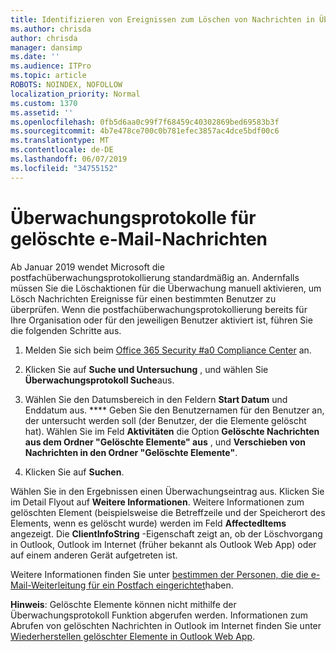 ```yaml
---
title: Identifizieren von Ereignissen zum Löschen von Nachrichten in Überwachungsprotokollen
ms.author: chrisda
author: chrisda
manager: dansimp
ms.date: ''
ms.audience: ITPro
ms.topic: article
ROBOTS: NOINDEX, NOFOLLOW
localization_priority: Normal
ms.custom: 1370
ms.assetid: ''
ms.openlocfilehash: 0fb5d6aa0c99f7f68459c40302869bed69583b3f
ms.sourcegitcommit: 4b7e478ce700c0b781efec3857ac4dce5bdf00c6
ms.translationtype: MT
ms.contentlocale: de-DE
ms.lasthandoff: 06/07/2019
ms.locfileid: "34755152"
---
```

# <a name="audit-logs-for-deleted-email-messages"></a>Überwachungsprotokolle für gelöschte e-Mail-Nachrichten

Ab Januar 2019 wendet Microsoft die postfachüberwachungsprotokollierung standardmäßig an. Andernfalls müssen Sie die Löschaktionen für die Überwachung manuell aktivieren, um Lösch Nachrichten Ereignisse für einen bestimmten Benutzer zu überprüfen. Wenn die postfachüberwachungsprotokollierung bereits für Ihre Organisation oder für den jeweiligen Benutzer aktiviert ist, führen Sie die folgenden Schritte aus.

1. Melden Sie sich beim [Office 365 Security #a0 Compliance Center](https://protection.office.com/) an.

2. Klicken Sie auf **Suche und Untersuchung** , und wählen Sie **Überwachungsprotokoll Suche**aus.

3. Wählen Sie den Datumsbereich in den Feldern **Start Datum** und Enddatum aus. **** Geben Sie den Benutzernamen für den Benutzer an, der untersucht werden soll (der Benutzer, der die Elemente gelöscht hat). Wählen Sie im Feld **Aktivitäten** die Option **Gelöschte Nachrichten aus dem Ordner "Gelöschte Elemente" aus** , und **Verschieben von Nachrichten in den Ordner "Gelöschte Elemente"**.

4. Klicken Sie auf **Suchen**.

Wählen Sie in den Ergebnissen einen Überwachungseintrag aus. Klicken Sie im Detail Flyout auf **Weitere Informationen**. Weitere Informationen zum gelöschten Element (beispielsweise die Betreffzeile und der Speicherort des Elements, wenn es gelöscht wurde) werden im Feld **AffectedItems** angezeigt. Die **ClientInfoString** -Eigenschaft zeigt an, ob der Löschvorgang in Outlook, Outlook im Internet (früher bekannt als Outlook Web App) oder auf einem anderen Gerät aufgetreten ist.

Weitere Informationen finden Sie unter [bestimmen der Personen, die die e-Mail-Weiterleitung für ein Postfach eingerichtet](https://docs.microsoft.com/office365/securitycompliance/auditing-troubleshooting-scenarios#determining-if-a-user-deleted-email-items)haben.

**Hinweis**: Gelöschte Elemente können nicht mithilfe der Überwachungsprotokoll Funktion abgerufen werden. Informationen zum Abrufen von gelöschten Nachrichten in Outlook im Internet finden Sie unter [Wiederherstellen gelöschter Elemente in Outlook Web App](https://support.office.com/article/C3D8FC15-EEEF-4F1C-81DF-E27964B7EDD4).
